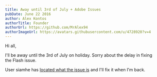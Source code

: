 ```yaml
---
title: Away until 3rd of July + Adobe Issues
pubDate: June 22 2016
author: Alex Kontos
authorTitle: Founder
authorUrl: https://github.com/MrAlex94
authorImageUrl: https://avatars.githubusercontent.com/u/4728920?v=4
---
```


Hi all,

I'll be away until the 3rd of July on holiday. Sorry about the delay in fixing the Flash issue.

User siamhe has [located what the issue is](https://www.waterfoxproject.org/blog/waterfox-47.0-release-download#comment-2739271827) and I'll fix it when I'm back.
